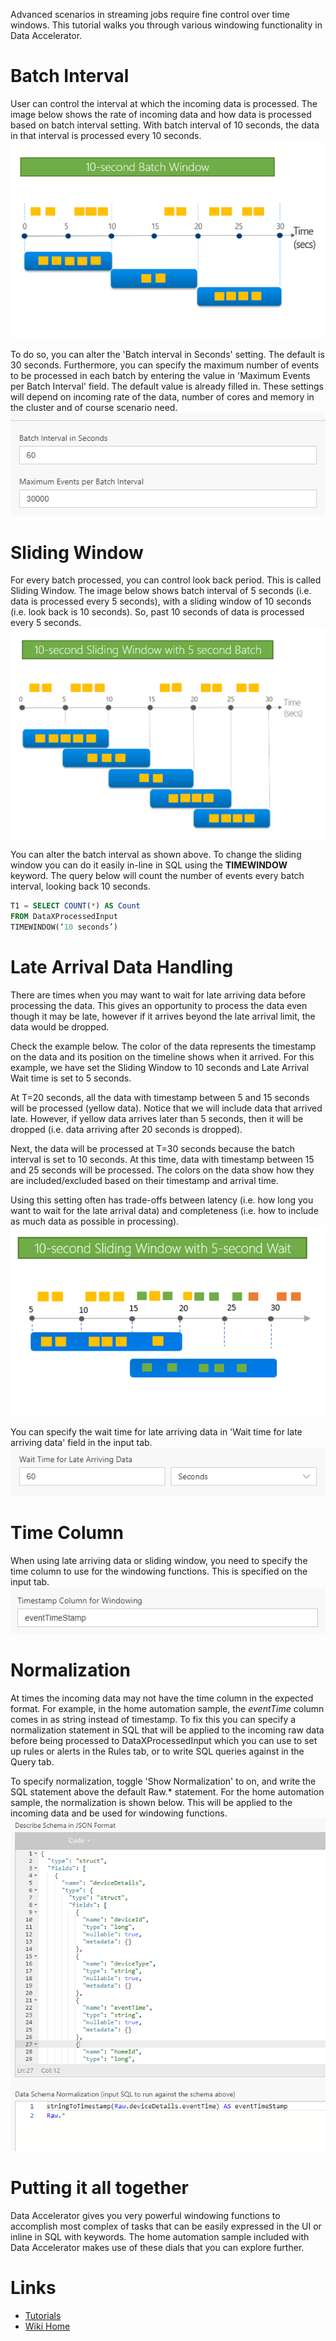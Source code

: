 Advanced scenarios in streaming jobs require fine control over time windows. This tutorial walks you through various windowing functionality in Data Accelerator. 

# Batch Interval
User can control the interval at which the incoming data is processed. The image below shows the rate of incoming data and how data is processed based on batch interval setting. With batch interval of 10 seconds, the data in that interval is processed every 10 seconds. <br/>
 ![Batch](./tutorials/images/batchp.PNG)<br/>

To do so, you can alter the 'Batch interval in Seconds' setting. The default is 30 seconds. Furthermore, you can specify the maximum number of events to be processed in each batch by entering the value in 'Maximum Events per Batch Interval' field. The default value is already filled in. These settings will depend on incoming rate of the data, number of cores and memory in the cluster and of course scenario need. <br/>
 ![Batch](./tutorials/images/batch.PNG)<br/>

# Sliding Window
For every batch processed, you can control look back period. This is called Sliding Window. The image below shows batch interval of 5 seconds (i.e. data is processed every 5 seconds), with a sliding window of 10 seconds (i.e. look back is 10 seconds). So, past 10 seconds of data is processed every 5 seconds. <br/>
 ![Sliding](./tutorials/images/slidingp.PNG)<br/>

You can alter the batch interval as shown above. To change the sliding window you can do it easily in-line in SQL using the **TIMEWINDOW** keyword. The query below will count the number of events every batch interval, looking back 10 seconds.

```sql
T1 = SELECT COUNT(*) AS Count
FROM DataXProcessedInput
TIMEWINDOW(‘10 seconds’)
```

# Late Arrival Data Handling
There are times when you may want to wait for late arriving data before processing the data. This gives an opportunity to process the data even though it may be late, however if it arrives beyond the late arrival limit, the data would be dropped. 

Check the example below. The color of the data represents the timestamp on the data and its position on the timeline shows when it arrived. For this example, we have set the Sliding Window to 10 seconds and Late Arrival Wait time is set to 5 seconds. 

At T=20 seconds, all the data with timestamp between 5 and 15 seconds will be processed (yellow data). Notice that we will include data that arrived late. However, if yellow data arrives later than 5 seconds, then it will be dropped (i.e. data arriving after 20 seconds is dropped).

Next, the data will be processed at T=30 seconds because the batch interval is set to 10 seconds. At this time, data with timestamp between 15 and 25 seconds will be processed. The colors on the data show how they are included/excluded based on their timestamp and arrival time. 

Using this setting often has trade-offs between latency (i.e. how long you want to wait for the late arrival data) and completeness (i.e. how to include as much data as possible in processing). <br/>
 ![Late arrival](./tutorials/images/latep.PNG)<br/>

You can specify the wait time for late arriving data in 'Wait time for late arriving data' field in the input tab.<br/>
 ![Late arrival](./tutorials/images/latedata.PNG)<br/>

# Time Column
When using late arriving data or sliding window, you need to specify the time column to use for the windowing functions. This is specified on the input tab. <br/>
 ![Timestamp](./tutorials/images/timestamp.PNG)<br/>

# Normalization
At times the incoming data may not have the time column in the expected format. For example, in the home automation sample, the _eventTime_ column comes in as string instead of timestamp. To fix this you can specify a normalization statement in SQL that will be applied to the incoming raw data before being processed to DataXProcessedInput which you can use to set up rules or alerts in the Rules tab, or to write SQL queries against in the Query tab. 

To specify normalization, toggle 'Show Normalization' to on, and write the SQL statement above the default Raw.* statement. For the home automation sample, the normalization is shown below. This will be applied to the incoming data and be used for windowing functions.<br/>
 ![Normalization](./tutorials/images/normalization.PNG)<br/>

# Putting it all together
Data Accelerator gives you very powerful windowing functions to accomplish most complex of tasks that can be easily expressed in the UI or inline in SQL with keywords. The home automation sample included with Data Accelerator makes use of these dials that you can explore further.

# Links
* [Tutorials](Tutorials)
* [Wiki Home](Home) 